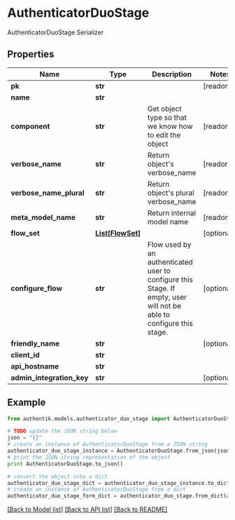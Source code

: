 # AuthenticatorDuoStage

AuthenticatorDuoStage Serializer

## Properties
Name | Type | Description | Notes
------------ | ------------- | ------------- | -------------
**pk** | **str** |  | [readonly] 
**name** | **str** |  | 
**component** | **str** | Get object type so that we know how to edit the object | [readonly] 
**verbose_name** | **str** | Return object&#39;s verbose_name | [readonly] 
**verbose_name_plural** | **str** | Return object&#39;s plural verbose_name | [readonly] 
**meta_model_name** | **str** | Return internal model name | [readonly] 
**flow_set** | [**List[FlowSet]**](FlowSet.md) |  | [optional] 
**configure_flow** | **str** | Flow used by an authenticated user to configure this Stage. If empty, user will not be able to configure this stage. | [optional] 
**friendly_name** | **str** |  | [optional] 
**client_id** | **str** |  | 
**api_hostname** | **str** |  | 
**admin_integration_key** | **str** |  | [optional] 

## Example

```python
from authentik.models.authenticator_duo_stage import AuthenticatorDuoStage

# TODO update the JSON string below
json = "{}"
# create an instance of AuthenticatorDuoStage from a JSON string
authenticator_duo_stage_instance = AuthenticatorDuoStage.from_json(json)
# print the JSON string representation of the object
print AuthenticatorDuoStage.to_json()

# convert the object into a dict
authenticator_duo_stage_dict = authenticator_duo_stage_instance.to_dict()
# create an instance of AuthenticatorDuoStage from a dict
authenticator_duo_stage_form_dict = authenticator_duo_stage.from_dict(authenticator_duo_stage_dict)
```
[[Back to Model list]](../README.md#documentation-for-models) [[Back to API list]](../README.md#documentation-for-api-endpoints) [[Back to README]](../README.md)


